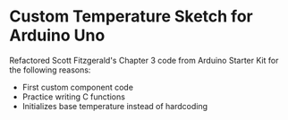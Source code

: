 # Custom Temperature Sketch for Arduino Uno

Refactored Scott Fitzgerald's Chapter 3 code from Arduino Starter Kit for the following reasons:
- First custom component code
- Practice writing C functions
- Initializes base temperature instead of hardcoding 
